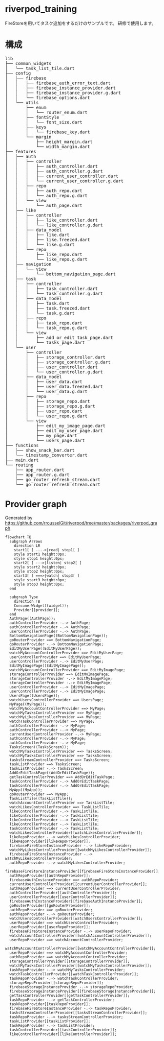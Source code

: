 # riverpod_training
FireStoreを用いてタスク追加をするだけのサンプルです。
研修で使用します。


# 構成
<pre>
lib
├── common_widgets
│   └── task_list_tile.dart
├── config
│   ├── firebase
│   │   ├── firebase_auth_error_text.dart
│   │   ├── firebase_instance_provider.dart
│   │   ├── firebase_instance_provider.g.dart
│   │   └── firebase_options.dart
│   └── utils
│       ├── enum
│       │   └── router_enum.dart
│       ├── fontStyle
│       │   └── font_size.dart
│       ├── keys
│       │   └── firebase_key.dart
│       └── margin
│           ├── height_margin.dart
│           └── width_margin.dart
├── features
│   ├── auth
│   │   ├── controller
│   │   │   ├── auth_controller.dart
│   │   │   ├── auth_controller.g.dart
│   │   │   ├── current_user_controller.dart
│   │   │   └── current_user_controller.g.dart
│   │   ├── repo
│   │   │   ├── auth_repo.dart
│   │   │   └── auth_repo.g.dart
│   │   └── view
│   │       └── auth_page.dart
│   ├── like
│   │   ├── controller
│   │   │   ├── like_controller.dart
│   │   │   └── like_controller.g.dart
│   │   ├── data_model
│   │   │   ├── like.dart
│   │   │   ├── like.freezed.dart
│   │   │   └── like.g.dart
│   │   └── repo
│   │       ├── like_repo.dart
│   │       └── like_repo.g.dart
│   ├── navigation
│   │   └── view
│   │       └── bottom_navigation_page.dart
│   ├── task
│   │   ├── controller
│   │   │   ├── task_controller.dart
│   │   │   └── task_controller.g.dart
│   │   ├── data_model
│   │   │   ├── task.dart
│   │   │   ├── task.freezed.dart
│   │   │   └── task.g.dart
│   │   ├── repo
│   │   │   ├── task_repo.dart
│   │   │   └── task_repo.g.dart
│   │   └── view
│   │       ├── add_or_edit_task_page.dart
│   │       └── tasks_page.dart
│   └── user
│       ├── controller
│       │   ├── storage_controller.dart
│       │   ├── storage_controller.g.dart
│       │   ├── user_controller.dart
│       │   └── user_controller.g.dart
│       ├── data_model
│       │   ├── user_data.dart
│       │   ├── user_data.freezed.dart
│       │   └── user_data.g.dart
│       ├── repo
│       │   ├── storage_repo.dart
│       │   ├── storage_repo.g.dart
│       │   ├── user_repo.dart
│       │   └── user_repo.g.dart
│       └── view
│           ├── edit_my_image_page.dart
│           ├── edit_my_user_page.dart
│           ├── my_page.dart
│           └── users_page.dart
├── functions
│   ├── show_snack_bar.dart
│   └── timestamp_converter.dart
├── main.dart
└── routing
    ├── app_router.dart
    ├── app_router.g.dart
    ├── go_router_refresh_stream.dart
    └── go_router_refresh_stream.dart
</pre>


# Provider graph

Generated by https://github.com/rrousselGit/riverpod/tree/master/packages/riverpod_graph

```mermaid
flowchart TB
  subgraph Arrows
    direction LR
    start1[ ] -..->|read| stop1[ ]
    style start1 height:0px;
    style stop1 height:0px;
    start2[ ] --->|listen| stop2[ ]
    style start2 height:0px;
    style stop2 height:0px; 
    start3[ ] ===>|watch| stop3[ ]
    style start3 height:0px;
    style stop3 height:0px; 
  end

  subgraph Type
    direction TB
    ConsumerWidget((widget));
    Provider[[provider]];
  end
  AuthPage((AuthPage));
  authControllerProvider -.-> AuthPage;
  authControllerProvider -.-> AuthPage;
  userControllerProvider -.-> AuthPage;
  BottomNavigationPage((BottomNavigationPage));
  goRouterProvider ==> BottomNavigationPage;
  goRouterProvider -.-> BottomNavigationPage;
  EditMyUserPage((EditMyUserPage));
  watchMyAccountControllerProvider ==> EditMyUserPage;
  userControllerProvider ==> EditMyUserPage;
  userControllerProvider -.-> EditMyUserPage;
  EditMyImagePage((EditMyImagePage));
  watchMyAccountControllerProvider ==> EditMyImagePage;
  storageControllerProvider ==> EditMyImagePage;
  storageControllerProvider -.-> EditMyImagePage;
  storageControllerProvider -.-> EditMyImagePage;
  userControllerProvider -.-> EditMyImagePage;
  userControllerProvider -.-> EditMyImagePage;
  UsersPage((UsersPage));
  watchUsersControllerProvider ==> UsersPage;
  MyPage((MyPage));
  watchMyAccountControllerProvider ==> MyPage;
  watchMyTasksControllerProvider ==> MyPage;
  watchMyLikesControllerProvider ==> MyPage;
  watchTaskControllerProvider ==> MyPage;
  authControllerProvider -.-> MyPage;
  authControllerProvider -.-> MyPage;
  currentUserControllerProvider -.-> MyPage;
  authControllerProvider -.-> MyPage;
  authControllerProvider -.-> MyPage;
  TasksScreen((TasksScreen));
  watchMyTasksControllerProvider ==> TasksScreen;
  watchMyTasksControllerProvider ==> TasksScreen;
  tasksStreamControllerProvider ==> TasksScreen;
  taskListProvider ==> TasksScreen;
  taskListProvider -.-> TasksScreen;
  AddOrEditTaskPage((AddOrEditTaskPage));
  getTaskControllerProvider ==> AddOrEditTaskPage;
  taskControllerProvider -.-> AddOrEditTaskPage;
  taskControllerProvider -.-> AddOrEditTaskPage;
  MyApp((MyApp));
  goRouterProvider ==> MyApp;
  TaskListTile((TaskListTile));
  watchAccountControllerProvider ==> TaskListTile;
  watchLikesControllerProvider ==> TaskListTile;
  likeControllerProvider -.-> TaskListTile;
  likeControllerProvider -.-> TaskListTile;
  likeControllerProvider -.-> TaskListTile;
  likeControllerProvider -.-> TaskListTile;
  taskControllerProvider -.-> TaskListTile;
  watchLikesControllerProvider[[watchLikesControllerProvider]];
  likeRepoProvider -.-> watchLikesControllerProvider;
  likeRepoProvider[[likeRepoProvider]];
  firebaseFireStoreInstanceProvider -.-> likeRepoProvider;
  watchMyLikesControllerProvider[[watchMyLikesControllerProvider]];
  firebaseFireStoreInstanceProvider -.-> watchMyLikesControllerProvider;
  authRepoProvider -.-> watchMyLikesControllerProvider;
  firebaseFireStoreInstanceProvider[[firebaseFireStoreInstanceProvider]];
  authRepoProvider[[authRepoProvider]];
  firebaseAuthInstanceProvider ==> authRepoProvider;
  currentUserControllerProvider[[currentUserControllerProvider]];
  authRepoProvider ==> currentUserControllerProvider;
  authControllerProvider[[authControllerProvider]];
  userControllerProvider[[userControllerProvider]];
  firebaseAuthInstanceProvider[[firebaseAuthInstanceProvider]];
  goRouterProvider[[goRouterProvider]];
  authRepoProvider ==> goRouterProvider;
  authRepoProvider -.-> goRouterProvider;
  watchUsersControllerProvider[[watchUsersControllerProvider]];
  userRepoProvider ==> watchUsersControllerProvider;
  userRepoProvider[[userRepoProvider]];
  firebaseFireStoreInstanceProvider -.-> userRepoProvider;
  watchAccountControllerProvider[[watchAccountControllerProvider]];
  userRepoProvider ==> watchAccountControllerProvider;
  watchMyAccountControllerProvider[[watchMyAccountControllerProvider]];
  userRepoProvider ==> watchMyAccountControllerProvider;
  authRepoProvider ==> watchMyAccountControllerProvider;
  storageControllerProvider[[storageControllerProvider]];
  watchMyTasksControllerProvider[[watchMyTasksControllerProvider]];
  taskRepoProvider -.-> watchMyTasksControllerProvider;
  watchTaskControllerProvider[[watchTaskControllerProvider]];
  taskRepoProvider -.-> watchTaskControllerProvider;
  storageRepoProvider[[storageRepoProvider]];
  firebaseStorageInstanceProvider -.-> storageRepoProvider;
  firebaseStorageInstanceProvider[[firebaseStorageInstanceProvider]];
  getTaskControllerProvider[[getTaskControllerProvider]];
  taskRepoProvider -.-> getTaskControllerProvider;
  taskRepoProvider[[taskRepoProvider]];
  firebaseFireStoreInstanceProvider -.-> taskRepoProvider;
  tasksStreamControllerProvider[[tasksStreamControllerProvider]];
  taskRepoProvider -.-> tasksStreamControllerProvider;
  taskListProvider[[taskListProvider]];
  taskRepoProvider -.-> taskListProvider;
  taskControllerProvider[[taskControllerProvider]];
  likeControllerProvider[[likeControllerProvider]];
```